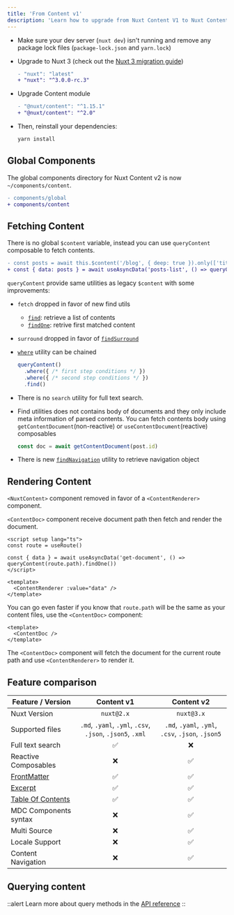 ```yaml
---
title: 'From Content v1'
description: 'Learn how to upgrade from Nuxt Content V1 to Nuxt Content V2 for Nuxt 3.'
---
```


- Make sure your dev server (`nuxt dev`) isn't running and remove any package lock files (`package-lock.json` and `yarn.lock`)

- Upgrade to Nuxt 3 (check out the [Nuxt 3 migration guide](https://v3.nuxtjs.org/getting-started/migration))

  ```diff
  - "nuxt": "latest"
  + "nuxt": "^3.0.0-rc.3"
  ```

- Upgrade Content module

  ```diff
  - "@nuxt/content": "^1.15.1"
  + "@nuxt/content": "^2.0"
  ```

- Then, reinstall your dependencies:

  ```bash
  yarn install
  ```

## Global Components

The global components directory for Nuxt Content v2 is now `~/components/content`.

```diff
- components/global
+ components/content
```

## Fetching Content

There is no global `$content` variable, instead you can use `queryContent` composable to fetch contents.

```diff
- const posts = await this.$content('/blog', { deep: true }).only(['title']).fetch()
+ const { data: posts } = await useAsyncData('posts-list', () => queryContent('/blog').only(['title']).find())
```

`queryContent` provide same utilities as legacy `$content` with some improvements:

- `fetch` dropped in favor of new find utils
  - [`find`](/api/composables/query-content#find): retrieve a list of contents
  - [`findOne`](/api/composables/query-content#findOne): retrive first matched content
- `surround` dropped in favor of [`findSurround`](/api/composables/query-content#findSurround)
- [`where`](/api/composables/query-content#where) utility can be chained

  ```ts
  queryContent()
    .where({ /* first step conditions */ })
    .where({ /* second step conditions */ })
    .find()
  ```

- There is no `search` utility for full text search.
- Find utilities does not contains body of documents and they only include meta information of parsed contents. You can fetch contents body using `getContentDocument`(non-reactive) or `useContentDocument`(reactive) composables

  ```js
  const doc = await getContentDocument(post.id)
  ```

- There is new [`findNavigation`](/api/composables/query-content#findnavigation) utility to retrieve navigation object

## Rendering Content

`<NuxtContent>` component removed in favor of a `<ContentRenderer>` component.

`<ContentDoc>` component receive document path then fetch and render the document.

```vue
<script setup lang="ts">
const route = useRoute()

const { data } = await useAsyncData('get-document', () => queryContent(route.path).findOne())
</script>

<template>
  <ContentRenderer :value="data" />
</template>
```

You can go even faster if you know that `route.path` will be the same as your content files, use the `<ContentDoc>` component:

```vue
<template>
  <ContentDoc />
</template>
```

The `<ContentDoc>` component will fetch the document for the current route path and use `<ContentRenderer>` to render it.

## Feature comparison

| Feature / Version | Content v1 | Content v2 |
| ----------------- | :--------: | :--------: |
| Nuxt Version      | `nuxt@2.x` | `nuxt@3.x` |
| Supported files   |  `.md`, `.yaml`, `.yml`, `.csv`, `.json`, `.json5`, `.xml` | `.md`, `.yaml`, `.yml`, `.csv`, `.json`, `.json5` |
| Full text search  | ✅         | ❌          |
| Reactive Composables |  ❌  |  ✅  |
| [FrontMatter](/guide/writing/markdown#front-matter) | ✅ |  ✅ |
| [Excerpt](https://content.nuxtjs.org/writing#excerpt) |  ✅  |  ✅  |
| [Table Of Contents](https://content.nuxtjs.org/writing#table-of-contents) |  ✅  |  ✅  |
| MDC Components syntax |  ❌  |  ✅  |
| Multi Source          |  ❌  |  ✅  |
| Locale Support        |  ❌  |  ✅  |
| Content Navigation    |  ❌  |  ✅  |

## Querying content

::alert
Learn more about query methods in the [API reference](/api/composables/query-content)
::
